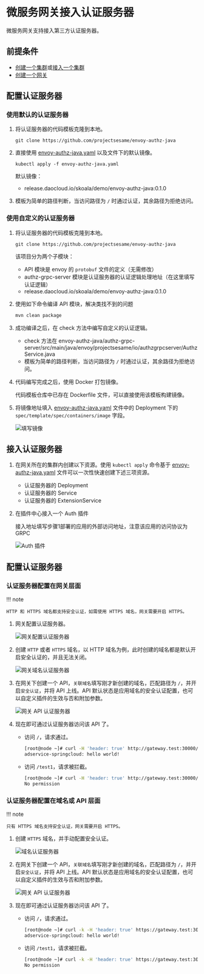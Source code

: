 # 微服务网关接入认证服务器

微服务网关支持接入第三方认证服务器。

## 前提条件

- [创建一个集群](../../kpanda/user-guide/clusters/create-cluster.md)或[接入一个集群](../../kpanda/user-guide/clusters/integrate-cluster.md)
- [创建一个网关](../gateway/index.md)

## 配置认证服务器

### 使用默认的认证服务器

1. 将认证服务器的代码模板克隆到本地。

    ```
    git clone https://github.com/projectsesame/envoy-authz-java
    ```

2. 直接使用 [envoy-authz-java.yaml](https://github.com/projectsesame/envoy-authz-java/blob/main/envoy-authz-java.yaml)
   以及文件下的默认镜像。

    ```
    kubectl apply -f envoy-authz-java.yaml
    ```

    默认镜像：

    - release.daocloud.io/skoala/demo/envoy-authz-java:0.1.0

3. 模板为简单的路径判断，当访问路径为 `/` 时通过认证，其余路径为拒绝访问。

### 使用自定义的认证服务器

1. 将认证服务器的代码模板克隆到本地。

    ```
    git clone https://github.com/projectsesame/envoy-authz-java
    ```

    该项目分为两个子模块：

    - API 模块是 envoy 的 `protobuf` 文件的定义（无需修改）
    - authz-grpc-server 模块是认证服务器的认证逻辑处理地址（在这里填写认证逻辑）
    - release.daocloud.io/skoala/demo/envoy-authz-java:0.1.0

2. 使用如下命令编译 API 模块，解决类找不到的问题

    ```bash
    mvn clean package
    ```

3. 成功编译之后，在 check 方法中编写自定义的认证逻辑。

    - check 方法在 envoy-authz-java/authz-grpc-server/src/main/java/envoy/projectsesame/io/authzgrpcserver/AuthzService.java
    - 模板为简单的路径判断，当访问路径为 `/` 时通过认证，其余路径为拒绝访问。

4. 代码编写完成之后，使用 Docker 打包镜像。

    代码模板仓库中已存在 Dockerfile 文件，可以直接使用该模板构建镜像。

5. 将镜像地址填入 [envoy-authz-java.yaml](https://github.com/projectsesame/envoy-authz-java/blob/main/all-in-one-contour.yaml) 文件中的 Deployment 下的 `spec/template/spec/containers/image` 字段。

    ![填写镜像](https://docs.daocloud.io/daocloud-docs-images/docs/skoala/images/jwt04.png)

## 接入认证服务器

1. 在网关所在的集群内创建以下资源。使用 `kubectl apply` 命令基于
   [envoy-authz-java.yaml](https://github.com/projectsesame/envoy-authz-java/blob/main/envoy-authz-java.yaml)
   文件可以一次性快速创建下述三项资源。

    - 认证服务器的 Deployment
    - 认证服务器的 Service
    - 认证服务器的 ExtensionService

2. 在插件中心接入一个 Auth 插件

    接入地址填写步骤1部署的应用的外部访问地址，注意该应用的访问协议为 GRPC

    ![Auth 插件](../images/auth-plugin.png)


## 配置认证服务器

### 认证服务器配置在网关层面

!!! note

    HTTP 和 HTTPS 域名都支持安全认证，如需使用 HTTPS 域名，网关需要开启 HTTPS。

1. 网关配置认证服务器。

    ![网关配置认证服务器](../images/gateway-auth-plugin.png)

2. 创建 `HTTP` 或者 `HTTPS` 域名，以 HTTP 域名为例，此时创建的域名都是默认开启安全认证的，并且无法关闭。

    ![网关域名认证服务器](../images/gateway-virtualhost-auth-plugin.png)

3. 在网关下创建一个 API，`关联域名`填写刚才新创建的域名，匹配路径为 `/`，并开启`安全认证`，并将 API 上线。API 默认状态是应用域名的安全认证配置，也可以自定义插件的生效与否和附加参数。

    ![网关 API 认证服务器](../images/gateway-api-auth-plugin.png)

4. 现在即可通过认证服务器访问该 API 了。

   - 访问 `/`，请求通过。

        ```bash
        [root@node ~]# curl -H 'header: true' http://gateway.test:30000/
        adservice-springcloud: hello world!
        ```

    - 访问 `/test1`，请求被拦截。

        ```bash
        [root@node ~]# curl -H 'header: true' http://gateway.test:30000/test1
        No permission
        ```

### 认证服务器配置在域名或 API 层面

!!! note

    只有 HTTPS 域名支持安全认证，网关需要开启 HTTPS。

1. 创建 `HTTPS` 域名，并手动配置安全认证。

    ![域名认证服务器](../images/virtualhost-auth-plugin.png)

2. 在网关下创建一个 API，`关联域名`填写刚才新创建的域名，匹配路径为 `/`，并开启`安全认证`，并将 API 上线。API 默认状态是应用域名的安全认证配置，也可以自定义插件的生效与否和附加参数。

    ![网关 API 认证服务器](../images/gateway-api-auth-plugin.png)

3. 现在即可通过认证服务器访问该 API 了。

   - 访问 `/`，请求通过。

        ```bash
        [root@node ~]# curl -k -H 'header: true' https://gateway.test:30001/
        adservice-springcloud: hello world!
        ```

   - 访问 `/test1`，请求被拦截。

        ```bash
        [root@node ~]# curl -k -H 'header: true' https://gateway.test:30001/test1
        No permission
        ```
